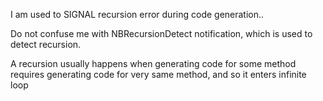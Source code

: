 I am used to SIGNAL recursion error during code generation..

Do not confuse me with NBRecursionDetect  notification,
which is used to detect recursion.

A recursion usually happens when generating code for some method requires generating code for very same method, and so it enters infinite loop